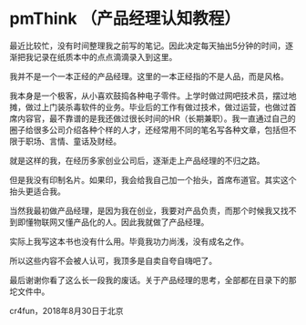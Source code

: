 # pmThink （产品经理认知教程）

最近比较忙，没有时间整理我之前写的笔记。因此决定每天抽出5分钟的时间，逐渐把我记录在纸质本中的点点滴滴录入到这里。

我并不是一个一本正经的产品经理。这里的一本正经指的不是人品，而是风格。

我本身是一个极客，从小喜欢鼓捣各种电子零件。上学时做过网吧技术员，摆过地摊，做过上门装杀毒软件的业务。毕业后的工作有做过技术，做过运营，也做过首席内容官，最不靠谱的是我还做过很长时间的HR（长期兼职）。我一直通过自己的圈子给很多公司介绍各种个样的人才，还经常用不同的笔名写各种文章，包括但不限于职场、言情、童话及财经。

就是这样的我，在经历多家创业公司后，逐渐走上产品经理的不归之路。

但是我没有印制名片。如果印，我会给我自己加一个抬头，首席布道官。其实这个抬头更适合我。

当然我最初做产品经理，是因为我在创业，我要对产品负责，而那个时候我又找不到即懂物联网又懂产品化的人。因此我就做了产品经理。

实际上我写这本书也没有什么用。毕竟我功力尚浅，没有成名之作。

所以这些内容不会被人认可，我顶多是自卖自夸自嗨吧了。

最后谢谢你看了这么长一段我的废话。关于产品经理的思考，全部都在目录下的那坨文件中。


cr4fun，2018年8月30日于北京 
